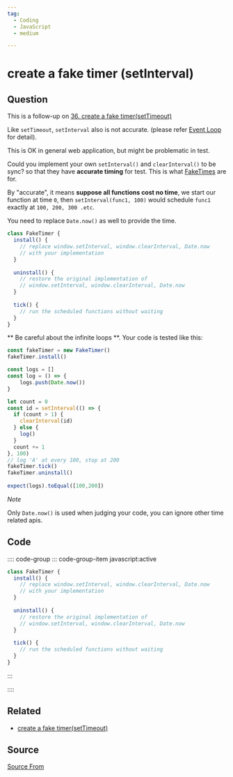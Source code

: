 ```yaml
---
tag:
  - Coding
  - JavaScript
  - medium

---
```

  
# create a fake timer (setInterval)

## Question
This is a follow-up on [36\. create a fake timer(setTimeout)](https://bigfrontend.dev/problem/create-a-fake-timer)

Like `setTimeout`, `setInterval` also is not accurate. (please refer [Event Loop](https://javascript.info/event-loop) for detail).

This is OK in general web application, but might be problematic in test.

Could you implement your own `setInterval()` and `clearInterval()` to be sync? so that they have **accurate timing** for test. This is what [FakeTimes](https://github.com/sinonjs/fake-timers) are for.

By "accurate", it means **suppose all functions cost no time**, we start our function at time `0`, then `setInterval(func1, 100)` would schedule `func1` exactly at `100, 200, 300 .etc`.

You need to replace `Date.now()` as well to provide the time.

```js
class FakeTimer {
  install() {
    // replace window.setInterval, window.clearInterval, Date.now
    // with your implementation
  }
  
  uninstall() {
    // restore the original implementation of
    // window.setInterval, window.clearInterval, Date.now
  }
  
  tick() {
    // run the scheduled functions without waiting
  }
}
```

\*\* Be careful about the infinite loops \*\*. Your code is tested like this:

```js
const fakeTimer = new FakeTimer()
fakeTimer.install()

const logs = []
const log = () => {
    logs.push(Date.now())
}

let count = 0
const id = setInterval(() => {
  if (count > 1) {
    clearInterval(id)
  } else {
    log()
  }
  count += 1
}, 100)
// log 'A' at every 100, stop at 200
fakeTimer.tick()
fakeTimer.uninstall()
 
expect(logs).toEqual([100,200])
```

_Note_

Only `Date.now()` is used when judging your code, you can ignore other time related apis.

## Code
:::: code-group
::: code-group-item javascript:active
```javascript
class FakeTimer {
  install() {
    // replace window.setInterval, window.clearInterval, Date.now
    // with your implementation
  }
  
  uninstall() {
    // restore the original implementation of
    // window.setInterval, window.clearInterval, Date.now
  }
  
  tick() {
    // run the scheduled functions without waiting
  }
}
```
:::
    
::::


## Related

+ [create a fake timer(setTimeout)](./create-a-fake-timer)
##  Source
[Source From](https://bigfrontend.dev/problem/create-a-fake-timer-setInterval)

  